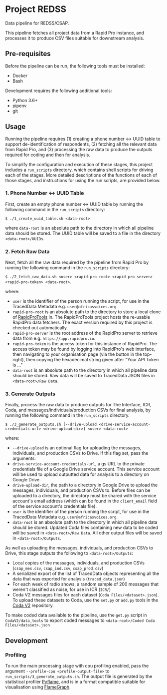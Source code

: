 # Project REDSS
Data pipeline for REDSS/CSAP.

This pipeline fetches all project data from a Rapid Pro instance, and processes it to produce CSV files suitable
for downstream analysis.

## Pre-requisites
Before the pipeline can be run, the following tools must be installed:
 - Docker
 - Bash
 
Development requires the following additional tools:
 - Python 3.6+
 - pipenv
 - git

## Usage
Running the pipeline requires (1) creating a phone number <-> UUID table to support de-identification of 
respondents, (2) fetching all the relevant data from Rapid Pro, and (3) processing the raw data to
produce the outputs required for coding and then for analysis. 

To simplify the configuration and execution of these stages, this project includes a `run_scripts`
directory, which contains shell scripts for driving each of the stages. 
More detailed descriptions of the functions of each of those stages, and instructions for using
the run scripts, are provided below. 

### 1. Phone Number <-> UUID Table
First, create an empty phone number <-> UUID table by running the following command in 
the `run_scripts` directory:

```
$ ./1_create_uuid_table.sh <data-root> 
```

where `data-root` is an absolute path to the directory in which all pipeline data should be stored. 
The UUID table will be saved to a file in the directory `<data-root>/UUIDs`.

### 2. Fetch Raw Data
Next, fetch all the raw data required by the pipeline from Rapid Pro by running the following command in 
the `run_scripts` directory:

`$ ./2_fetch_raw_data.sh <user> <rapid-pro-root> <rapid-pro-server> <rapid-pro-token> <data-root>`.

where:
 - `user` is the identifier of the person running the script, for use in the TracedData Metadata 
   e.g. `user@africasvoices.org`
 - `rapid-pro-root` is an absolute path to the directory to store a local clone of 
   [RapidProTools](https://github.com/AfricasVoices/RapidProTools) in.
   The RapidProTools project hosts the re-usable RapidPro data fetchers.
   The exact version required by this project is checked out automatically.
 - `rapid-pro-server` is the root address of the RapidPro server to retrieve data from e.g. `https://app.rapidpro.io`.
 - `rapid-pro-token` is the access token for this instance of RapidPro. The access token may be found by logging into 
   RapidPro's web interface, then navigating to your organisation page (via the button in the top-right), then copying
   the hexadecimal string given after "Your API Token is ..."
 - `data-root` is an absolute path to the directory in which all pipeline data should be stored.
   Raw data will be saved to TracedData JSON files in `<data-root>/Raw Data`. 

### 3. Generate Outputs
Finally, process the raw data to produce outputs for The Interface, ICR, Coda, and messages/individuals/production
CSVs for final analysis, by running the following command in the `run_scripts` directory.

```
$ ./3_generate_outputs.sh [--drive-upload <drive-service-account-credentials-url> <drive-upload-dir>] <user> <data-root>
```

where:
 - `--drive-upload` is an optional flag for uploading the messages, individuals, and production CSVs to Drive.
   If this flag set, pass the arguments:
  - `drive-service-account-credentials-url`, a gs URL to the private credentials file of a Google Drive service account.
    This service account will be used to upload outputted data for analysis to a directory on Google Drive.
  - `drive-upload-dir`, the path to a directory in Google Drive to upload the messages, individuals, and production 
    CSVs to. Before files can be uploaded to a directory, the directory must be shared with the service account's 
    email address (which can be found in the `client_email` field of the service account's credentials file).
 - `user` is the identifier of the person running the script, for use in the TracedData Metadata 
   e.g. `user@africasvoices.org`.
 - `data-root` is an absolute path to the directory in which all pipeline data should be stored.
   Updated Coda files containing new data to be coded will be saved in `<data-root>/Raw Data`.
   All other output files will be saved in `<data-root>/Outputs`.
   
As well as uploading the messages, individuals, and production CSVs to Drive, this stage outputs the following to
`<data-root>/Outputs`:
 - Local copies of the messages, individuals, and production CSVs (`csap_mes.csv`, `csap_ind.csv`, `csap_prod.csv`)
 - A serialized export of the list of TracedData objects representing all the data that was exported for analysis 
   (`traced_data.json`)
 - For each week of radio shows, a random sample of 200 messages that weren't classified as noise, for use in ICR (`ICR/`)
 - Coda V2 messages files for each dataset (`Coda Files/<dataset>.json`). To upload these datasets to Coda, use the 
   `set.py` or `add.py` tools in the [Coda V2](https://github.com/AfricasVoices/CodaV2/tree/master/data_tools) repository.
 
To make coded data available to the pipeline, use the `get.py` script in `CodaV2/data_tools` to export coded messages
to `<data-root>/Coded Coda Files/<dataset>.json`


## Development

### Profiling
To run the main processing stage with cpu profiling enabled, pass the argument `--profile-cpu <profile-output-file>` to 
`run_scripts/3_generate_outputs.sh`.
The output file is generated by the statistical profiler [Pyflame](https://github.com/uber/pyflame), and is in a 
format compatible suitable for visualisation using [FlameGraph](https://github.com/brendangregg/FlameGraph).
